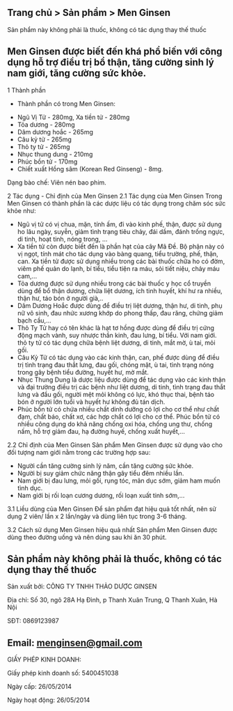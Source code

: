 Trang chủ > Sản phẩm > Men Ginsen
---------------------------------

Sản phẩm này không phải là thuốc, không có tác dụng thay thế thuốc

Men Ginsen được biết đến khá phổ biến với công dụng hỗ trợ điều trị bổ thận, tăng cường sinh lý nam giới, tăng cường sức khỏe.
------------------------------------------------------------------------------------------------------------------------------

1 Thành phần
- Thành phần có trong Men Ginsen:

+ Ngũ Vị Tử - 280mg, Xa tiền tử - 280mg
+ Tỏa dương - 280mg
+ Dâm dương hoắc - 265mg
+ Câu kỷ tử - 265mg
+ Thỏ ty tử - 265mg
+ Nhục thung dung - 210mg
+ Phúc bồn tử - 170mg
+ Chiết xuất Hồng sâm (Korean Red Ginseng) - 8mg.

Dạng bào chế: Viên nén bao phim.

2 Tác dụng - Chỉ định của Men Ginsen
2.1 Tác dụng của Men Ginsen
Trong Men Ginsen có thành phần là các dược liệu có tác dụng trong chăm sóc sức khỏe như:

+ Ngũ vị tử có vị chua, mặn, tính ấm, đi vào kinh phế, thận, được sử dụng ho lâu ngày, suyễn, giảm tình trạng tiêu chảy, đái dầm, đánh trống ngực, di tinh, hoạt tinh, nóng trong, …
+ Xa tiền tử còn được biết đến là phần hạt của cây Mã Đề. Bộ phận này có vị ngọt, tính mát cho tác dụng vào bàng quang, tiểu trường, phế, thận, can. Xa tiền tử được sử dụng nhiều trong các bài thuốc chữa ho có đờm, viêm phế quản do lạnh, bí tiểu, tiểu tiện ra máu, sỏi tiết niệu, chảy máu cam,...
+ Tỏa dương được sử dụng nhiều trong các bài thuốc y học cổ truyền dùng để bổ thận dương, chữa liệt dương, ích tinh huyết, khí hư ra nhiều, thận hư, táo bón ở người già,..
+ Dâm Dương Hoắc được dùng để điều trị liệt dương, thận hư, di tinh, phụ nữ vô sinh, đau nhức xương khớp do phong thấp, đau răng, chứng giảm bạch cầu,...
+ Thỏ Ty Tử hay có tên khác là hạt tơ hồng  được dùng để điều trị cứng động mạch vành, suy nhược thần kinh, đau lưng, bí tiểu. Với nam giới. thỏ ty tử có tác dụng chữa bệnh liệt dương, di tinh, mắt mờ, ù tai, mỏi gối.
+ Câu Kỷ Tử có tác dụng vào các kinh thận, can, phế được dùng để điều trị tình trạng đau thắt lưng, đau gối, chóng mặt, ù tai, tình trạng nóng trong gây bệnh tiểu đường, huyết hư, mờ mắt. 
+ Nhục Thung Dung là dược liệu được dùng để tác dụng vào các kinh thận và đại trường điều trị các bệnh như liệt dương, di tinh, tình trạng đau thắt lưng và đầu gối, người mệt mỏi không có lực, khó thục thai, bệnh táo bón ở người lớn tuổi và huyết hư không đủ tán dịch.
+ Phúc bồn tử có chứa nhiều chất dinh dưỡng có lợi cho cơ thể như chất đạm, chất báo, chất xơ, các hợp chất có lợi cho cơ thể. Phúc bồn tử có nhiều công dụng do khả năng chống oxi hóa, chống ung thư, chống nấm, hỗ trợ giảm đau, hạ đường huyế, chống xuất huyết,...

2.2 Chỉ định của Men Ginsen
Sản phẩm Men Ginsen được sử dụng vào cho đối tượng nam giới nằm trong các trường hợp sau:

+ Người cần tăng cường sinh lý năm, cần tăng cường sức khỏe.
+ Người bị suy giảm chức năng thận gây tiểu đêm nhiều lần.
+ Nam giới bị đau lưng, mỏi gối, rụng tóc, mãn dục sớm, giảm ham muốn tình dục.
+ Nam giới bị rối loạn cương dương, rối loạn xuất tinh sớm,...

3.1 Liều dùng của Men Ginsen
Để sản phẩm đạt hiệu quả tốt nhất, nên sử dụng 2 viên/ lần x 2 lần/ngày và dùng liên tục trong 3-6 tháng.

3.2 Cách sử dụng Men Ginsen hiệu quả nhất
Sản phẩm Men Ginsen được dùng theo đường uống và nên dùng sau khi ăn 30 phút.

Sản phẩm này không phải là thuốc, không có tác dụng thay thế thuốc
------------------------------------------------------------------

Sản xuất bởi: CÔNG TY TNHH THẢO DƯỢC GINSEN

Địa chỉ: Số 30, ngõ 28A Hạ Đình, p Thanh Xuân Trung, Q Thanh Xuân, Hà Nội

SĐT: 0869123987

Email: menginsen@gmail.com
--------------------------
GIẤY PHÉP KINH DOANH: 

Giấy phép kinh doanh số: 5400451038

Ngày cấp: 26/05/2014

Ngày hoạt động: 26/05/2014


